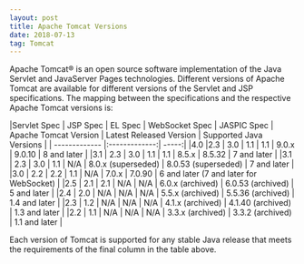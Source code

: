 ```yaml
---
layout: post
title: Apache Tomcat Versions 
date: 2018-07-13
tag: Tomcat
---
```


Apache Tomcat® is an open source software implementation of the Java Servlet and JavaServer Pages technologies. Different versions of Apache Tomcat are available for different versions of the Servlet and JSP specifications. The mapping between the specifications and the respective Apache Tomcat versions is:

|Servlet Spec  |  JSP Spec | EL Spec | WebSocket Spec | JASPIC Spec | Apache Tomcat Version | Latest Released Version | Supported Java Versions |
| ------------- |:-------------:| -----:|
|4.0 |2.3 | 3.0 | 1.1 | 1.1 | 9.0.x | 9.0.10 | 8 and later |
|3.1 | 2.3 | 3.0 | 1.1 | 1.1 | 8.5.x | 8.5.32 | 7 and later |
|3.1 | 2.3 | 3.0 | 1.1 | N/A | 8.0.x (superseded) | 8.0.53 (superseded) | 7 and later |
|3.0 | 2.2 | 2.2 | 1.1 | N/A | 7.0.x | 7.0.90 | 6 and later
(7 and later for WebSocket) |
|2.5 | 2.1 | 2.1 | N/A | N/A | 6.0.x (archived) | 6.0.53 (archived) | 5 and later |
|2.4 | 2.0 | N/A | N/A | N/A | 5.5.x (archived) | 5.5.36 (archived) | 1.4 and later |
|2.3 | 1.2 | N/A | N/A | N/A | 4.1.x (archived) | 4.1.40 (archived) | 1.3 and later |
|2.2 | 1.1 | N/A | N/A | N/A | 3.3.x (archived) | 3.3.2 (archived) | 1.1 and later |

Each version of Tomcat is supported for any stable Java release that meets the requirements of the final column in the table above.